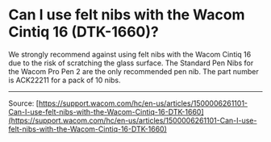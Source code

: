 # Can I use felt nibs with the Wacom Cintiq 16 (DTK-1660)?

We strongly recommend against using felt nibs with the Wacom Cintiq 16 due to the risk of scratching the glass surface. The Standard Pen Nibs for the Wacom Pro Pen 2 are the only recommended pen nib. The part number is ACK22211 for a pack of 10 nibs.

---
Source: [https://support.wacom.com/hc/en-us/articles/1500006261101-Can-I-use-felt-nibs-with-the-Wacom-Cintiq-16-DTK-1660](https://support.wacom.com/hc/en-us/articles/1500006261101-Can-I-use-felt-nibs-with-the-Wacom-Cintiq-16-DTK-1660)
